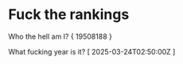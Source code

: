 # Fuck the rankings

Who the hell am I?
{ 19508188 }

What fucking year is it?
[ 2025-03-24T02:50:00Z ]
